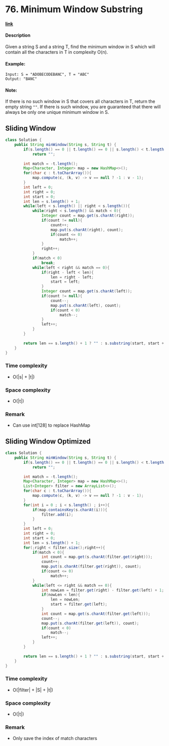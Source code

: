 # 76. Minimum Window Substring

#### [link](https://leetcode.com/problems/minimum-window-substring/) 

#### Description
Given a string S and a string T, find the minimum window in S which will contain all the characters in T in complexity O(n).

#### Example:
```
Input: S = "ADOBECODEBANC", T = "ABC"
Output: "BANC"
```
#### Note:
If there is no such window in S that covers all characters in T, return the empty string `""`.
If there is such window, you are guaranteed that there will always be only one unique minimum window in S.

## Sliding Window
```java
class Solution {
    public String minWindow(String s, String t) {
        if(s.length() == 0 || t.length() == 0 || s.length() < t.length())
            return "";
        
        int match = -t.length();
        Map<Character, Integer> map = new HashMap<>();
        for(char c : t.toCharArray()){
            map.compute(c, (k, v) -> v == null ? -1 : v - 1);
        }
        int left = 0;
        int right = 0;
        int start = 0;
        int len = s.length() + 1;
        while(left < s.length() || right < s.length()){
            while(right < s.length() && match < 0){
                Integer count = map.get(s.charAt(right));
                if(count != null){
                    count++;
                    map.put(s.charAt(right), count);
                    if(count <= 0)
                        match++;
                }
                right++;
            }
            if(match < 0)
                break;
            while(left < right && match == 0){
                if(right - left < len){
                    len = right - left;
                    start = left;
                }
                Integer count = map.get(s.charAt(left));
                if(count != null){
                    count--;
                    map.put(s.charAt(left), count);
                    if(count < 0)
                        match--;
                }
                left++;
            }
        }
        
        return len == s.length() + 1 ? "" : s.substring(start, start + len);
    }
}
```

### Time complexity
* O(|s| + |t|)
### Space complexity
* O(|t|)
### Remark
* Can use int[128] to replace HashMap

## Sliding Window Optimized
```java
class Solution {
    public String minWindow(String s, String t) {
        if(s.length() == 0 || t.length() == 0 || s.length() < t.length())
            return "";
        
        int match = -t.length();
        Map<Character, Integer> map = new HashMap<>();
        List<Integer> filter = new ArrayList<>();
        for(char c : t.toCharArray()){
            map.compute(c, (k, v) -> v == null ? -1 : v - 1);
        }
        for(int i = 0 ; i < s.length() ; i++){
            if(map.containsKey(s.charAt(i))){
                filter.add(i);
            }
        }
        int left = 0;
        int right = 0;
        int start = 0;
        int len = s.length() + 1;
        for(;right < filter.size();right++){
            if(match < 0){
                int count = map.get(s.charAt(filter.get(right)));
                count++;
                map.put(s.charAt(filter.get(right)), count);
                if(count <= 0)
                    match++;
            }
            while(left <= right && match == 0){
                int nowLen = filter.get(right) - filter.get(left) + 1;
                if(nowLen < len){
                    len = nowLen;
                    start = filter.get(left);
                }
                int count = map.get(s.charAt(filter.get(left)));
                count--;
                map.put(s.charAt(filter.get(left)), count);
                if(count < 0)
                    match--;
                left++;
            }
        }
        
        return len == s.length() + 1 ? "" : s.substring(start, start + len);
    }
}
```
### Time complexity
* O(|filter| + |S| + |t|)
### Space complexity
* O(|t|)
### Remark
* Only save the index of match characters

